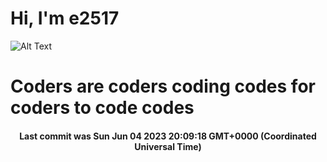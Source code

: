 # Hi, I'm e2517

![Alt Text](https://github.com/E2517/e2517/blob/master/images/background.gif)

# Coders are coders coding codes for coders to code codes

<h4 align="center">Last commit was Sun Jun 04 2023 20:09:18 GMT+0000 (Coordinated Universal Time)</h4>
